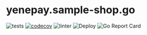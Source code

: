 # yenepay.sample-shop.go
![tests](https://github.com/TibebeJS/yenepay.sample-shop.go/workflows/tests/badge.svg)
[![codecov](https://codecov.io/gh/TibebeJS/yenepay.sample-shop.go/branch/main/graph/badge.svg?token=PQTt3MS57J)](https://codecov.io/gh/TibebeJS/yenepay.sample-shop.go)
![linter](https://github.com/TibebeJS/yenepay.sample-shop.go/workflows/linter/badge.svg)
![Deploy](https://github.com/TibebeJS/yenepay.sample-shop.go/workflows/Deploy/badge.svg)
![Go Report Card](https://goreportcard.com/badge/github.com/tibebejs/yenepay.sample-shop.go)